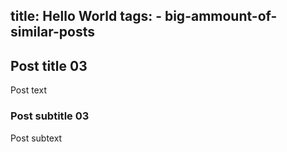 title: Hello World
tags:
    - big-ammount-of-similar-posts
---
## Post title 03
Post text

### Post subtitle 03
Post subtext
